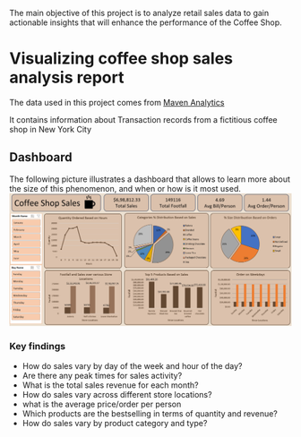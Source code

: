 The main objective of this project is to analyze retail sales data to gain actionable insights that will enhance the performance of the Coffee Shop.

# Visualizing coffee shop sales analysis report
The data used in this project comes from
[Maven Analytics](https://mavenanalytics.io/data-playground?dataStructure=Single%20table&order=date_added%2Cdesc&search=coffee%20shop)

It contains information about Transaction records from a fictitious coffee shop in New York City

## Dashboard
The following picture illustrates a dashboard that allows to learn more
about the size of this phenomenon, and when or how is it most used.
![Dashboard](https://github.com/Pranay1005/Coffee-shop-sales-analysis-report-/blob/main/Dashboard%20Screenshots/Dashboard%20Screenshot.png)

### Key findings
- How do sales vary by day of the week and hour of the day?
- Are there any peak times for sales activity?
- What is the total sales revenue for each month?
- How do sales vary across different store locations?
- what is the average price/order per person
- Which products are the bestselling in terms of quantity and revenue?
- How do sales vary by product category and type?

